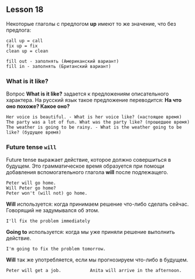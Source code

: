 ## Lesson 18

Некоторые глаголы с предлогом **up** имеют то же значение, что без предлога:
```
call up = call
fix up = fix
clean up = clean
```
```
fill out - заполнять (Американский вариант)
fill in - заполнять (Британский вариант)
```

### What is it like?

Вопрос **What is it like?** задается к предложениям описательного характера. На русский язык такое предложение переводится: **На что оно похоже? Какое оно?**
```
Her voice is beautiful. - What is her voice like? (настоящее время)
The party was a lot of fun. What was the party like? (прошедшее время)
The weather is going to be rainy. - What is the weather going to be like? (будущее время)
```

### Future tense `will`

Future tense выражает действие, которое должно совершиться в будущем. Это грамматическое время образуется при помощи добавления вспомогательного глагола **will** после подлежащего.
```
Peter will go home.
Will Peter go home?
Peter won't (will not) go home.
```
**Will** используется:
когда принимаем решение что-либо сделать сейчас. Говорящий не задумывался об этом.

`I'll fix the problem immediately`

**Going to** используется:
когда мы уже приняли решение выполнить действие.

`I'm going to fix the problem tomorrow.`

**Will** так же употребляется, если мы прогнозируем что-либо в будущем.
```
Peter will get a job.           Anita will arrive in the afternoon.
```
